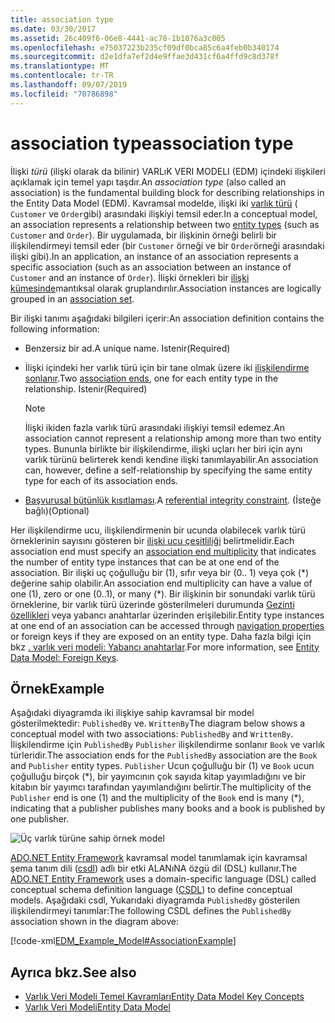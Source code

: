 ```yaml
---
title: association type
ms.date: 03/30/2017
ms.assetid: 26c409f6-06e8-4441-ac78-1b1076a3c005
ms.openlocfilehash: e75037223b235cf09df0bca85c6a4feb0b340174
ms.sourcegitcommit: d2e1dfa7ef2d4e9ffae3d431cf6a4ffd9c8d378f
ms.translationtype: MT
ms.contentlocale: tr-TR
ms.lasthandoff: 09/07/2019
ms.locfileid: "70786898"
---
```

# <a name="association-type"></a><span data-ttu-id="42780-102">association type</span><span class="sxs-lookup"><span data-stu-id="42780-102">association type</span></span>
<span data-ttu-id="42780-103">İlişki *türü* (ilişki olarak da bilinir) VARLıK VERI MODELI (EDM) içindeki ilişkileri açıklamak için temel yapı taşdır.</span><span class="sxs-lookup"><span data-stu-id="42780-103">An *association type* (also called an association) is the fundamental building block for describing relationships in the Entity Data Model (EDM).</span></span> <span data-ttu-id="42780-104">Kavramsal modelde, ilişki iki [varlık türü](entity-type.md) ( `Customer` ve `Order`gibi) arasındaki ilişkiyi temsil eder.</span><span class="sxs-lookup"><span data-stu-id="42780-104">In a conceptual model, an association represents a relationship between two [entity types](entity-type.md) (such as `Customer` and `Order`).</span></span> <span data-ttu-id="42780-105">Bir uygulamada, bir ilişkinin örneği belirli bir ilişkilendirmeyi temsil eder (bir `Customer` örneği ve bir `Order`örneği arasındaki ilişki gibi).</span><span class="sxs-lookup"><span data-stu-id="42780-105">In an application, an instance of an association represents a specific association (such as an association between an instance of `Customer` and an instance of `Order`).</span></span> <span data-ttu-id="42780-106">İlişki örnekleri bir [ilişki kümesinde](association-set.md)mantıksal olarak gruplandırılır.</span><span class="sxs-lookup"><span data-stu-id="42780-106">Association instances are logically grouped in an [association set](association-set.md).</span></span>  
  
 <span data-ttu-id="42780-107">Bir ilişki tanımı aşağıdaki bilgileri içerir:</span><span class="sxs-lookup"><span data-stu-id="42780-107">An association definition contains the following information:</span></span>  
  
- <span data-ttu-id="42780-108">Benzersiz bir ad.</span><span class="sxs-lookup"><span data-stu-id="42780-108">A unique name.</span></span> <span data-ttu-id="42780-109">Istenir</span><span class="sxs-lookup"><span data-stu-id="42780-109">(Required)</span></span>  
  
- <span data-ttu-id="42780-110">İlişki içindeki her varlık türü için bir tane olmak üzere iki [ilişkilendirme sonlanır](association-end.md).</span><span class="sxs-lookup"><span data-stu-id="42780-110">Two [association ends](association-end.md), one for each entity type in the relationship.</span></span> <span data-ttu-id="42780-111">Istenir</span><span class="sxs-lookup"><span data-stu-id="42780-111">(Required)</span></span>  
  
    > [!NOTE]
    > <span data-ttu-id="42780-112">İlişki ikiden fazla varlık türü arasındaki ilişkiyi temsil edemez.</span><span class="sxs-lookup"><span data-stu-id="42780-112">An association cannot represent a relationship among more than two entity types.</span></span> <span data-ttu-id="42780-113">Bununla birlikte bir ilişkilendirme, ilişki uçları her biri için aynı varlık türünü belirterek kendi kendine ilişki tanımlayabilir.</span><span class="sxs-lookup"><span data-stu-id="42780-113">An association can, however, define a self-relationship by specifying the same entity type for each of its association ends.</span></span>  
  
- <span data-ttu-id="42780-114">[Başvurusal bütünlük kısıtlaması](referential-integrity-constraint.md).</span><span class="sxs-lookup"><span data-stu-id="42780-114">A [referential integrity constraint](referential-integrity-constraint.md).</span></span> <span data-ttu-id="42780-115">(İsteğe bağlı)</span><span class="sxs-lookup"><span data-stu-id="42780-115">(Optional)</span></span>  
  
 <span data-ttu-id="42780-116">Her ilişkilendirme ucu, ilişkilendirmenin bir ucunda olabilecek varlık türü örneklerinin sayısını gösteren bir [ilişki ucu çeşitliliği](association-end-multiplicity.md) belirtmelidir.</span><span class="sxs-lookup"><span data-stu-id="42780-116">Each association end must specify an [association end multiplicity](association-end-multiplicity.md) that indicates the number of entity type instances that can be at one end of the association.</span></span> <span data-ttu-id="42780-117">Bir ilişki uç çoğulluğu bir (1), sıfır veya bir (0.. 1) veya çok (\*) değerine sahip olabilir.</span><span class="sxs-lookup"><span data-stu-id="42780-117">An association end multiplicity can have a value of one (1), zero or one (0..1), or many (\*).</span></span> <span data-ttu-id="42780-118">Bir ilişkinin bir sonundaki varlık türü örneklerine, bir varlık türü üzerinde gösterilmeleri durumunda [Gezinti özellikleri](navigation-property.md) veya yabancı anahtarlar üzerinden erişilebilir.</span><span class="sxs-lookup"><span data-stu-id="42780-118">Entity type instances at one end of an association can be accessed through [navigation properties](navigation-property.md) or foreign keys if they are exposed on an entity type.</span></span> <span data-ttu-id="42780-119">Daha fazla bilgi için bkz [. varlık veri modeli: Yabancı anahtarlar](foreign-key-property.md).</span><span class="sxs-lookup"><span data-stu-id="42780-119">For more information, see [Entity Data Model: Foreign Keys](foreign-key-property.md).</span></span>  
  
## <a name="example"></a><span data-ttu-id="42780-120">Örnek</span><span class="sxs-lookup"><span data-stu-id="42780-120">Example</span></span>  
 <span data-ttu-id="42780-121">Aşağıdaki diyagramda iki ilişkiye sahip kavramsal bir model gösterilmektedir: `PublishedBy` ve. `WrittenBy`</span><span class="sxs-lookup"><span data-stu-id="42780-121">The diagram below shows a conceptual model with two associations: `PublishedBy` and `WrittenBy`.</span></span> <span data-ttu-id="42780-122">İlişkilendirme için `PublishedBy` `Publisher` ilişkilendirme sonlanır `Book` ve varlık türleridir.</span><span class="sxs-lookup"><span data-stu-id="42780-122">The association ends for the `PublishedBy` association are the `Book` and `Publisher` entity types.</span></span> <span data-ttu-id="42780-123">`Publisher` Ucun çoğulluğu bir (1) ve `Book` ucun çoğulluğu birçok (\*), bir yayımcının çok sayıda kitap yayımladığını ve bir kitabın bir yayımcı tarafından yayımlandığını belirtir.</span><span class="sxs-lookup"><span data-stu-id="42780-123">The multiplicity of the `Publisher` end is one (1) and the multiplicity of the `Book` end is many (\*), indicating that a publisher publishes many books and a book is published by one publisher.</span></span>  
  
 ![Üç varlık türüne sahip örnek model](./media/association-type/example-model-three-entity-types.gif)  
  
 <span data-ttu-id="42780-125">[ADO.NET Entity Framework](./ef/index.md) kavramsal model tanımlamak için kavramsal şema tanım dili ([csdl](./ef/language-reference/csdl-specification.md)) adlı bir etki ALANıNA özgü dil (DSL) kullanır.</span><span class="sxs-lookup"><span data-stu-id="42780-125">The [ADO.NET Entity Framework](./ef/index.md) uses a domain-specific language (DSL) called conceptual schema definition language ([CSDL](./ef/language-reference/csdl-specification.md)) to define conceptual models.</span></span> <span data-ttu-id="42780-126">Aşağıdaki csdl, Yukarıdaki diyagramda `PublishedBy` gösterilen ilişkilendirmeyi tanımlar:</span><span class="sxs-lookup"><span data-stu-id="42780-126">The following CSDL defines the `PublishedBy` association shown in the diagram above:</span></span>  
  
 [!code-xml[EDM_Example_Model#AssociationExample](../../../../samples/snippets/xml/VS_Snippets_Data/edm_example_model/xml/books.edmx#associationexample)]  
  
## <a name="see-also"></a><span data-ttu-id="42780-127">Ayrıca bkz.</span><span class="sxs-lookup"><span data-stu-id="42780-127">See also</span></span>

- [<span data-ttu-id="42780-128">Varlık Veri Modeli Temel Kavramları</span><span class="sxs-lookup"><span data-stu-id="42780-128">Entity Data Model Key Concepts</span></span>](entity-data-model-key-concepts.md)
- [<span data-ttu-id="42780-129">Varlık Veri Modeli</span><span class="sxs-lookup"><span data-stu-id="42780-129">Entity Data Model</span></span>](entity-data-model.md)
